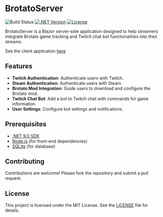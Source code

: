 # BrotatoServer

![Build Status](https://github.com/danbopes/BrotatoServer/actions/workflows/push.yml/badge.svg)
[![.NET Version](https://img.shields.io/badge/.NET-9.0-blue)](https://dotnet.microsoft.com/download/dotnet/9.0)
[![License](https://img.shields.io/badge/license-MIT-green)](https://opensource.org/licenses/MIT)

BrotatoServer is a Blazor server-side application designed to help streamers integrate Brotato game tracking and Twitch chat bot functionalities into their streams.

See the client application [here](https://steamcommunity.com/sharedfiles/filedetails/?id=3015805686)

## Features

- **Twitch Authentication**: Authenticate users with Twitch.
- **Steam Authentication**: Authenticate users with Steam.
- **Brotato Mod Integration**: Guide users to download and configure the Brotato mod.
- **Twitch Chat Bot**: Add a bot to Twitch chat with commands for game information.
- **User Settings**: Configure bot settings and notifications.

## Prerequisites

- [.NET 9.0 SDK](https://dotnet.microsoft.com/download/dotnet/9.0)
- [Node.js](https://nodejs.org/) (for front-end dependencies)
- [SQLite](https://www.sqlite.org/index.html) (for database)

## Contributing

Contributions are welcome! Please fork the repository and submit a pull request.

## License

This project is licensed under the MIT License. See the [LICENSE](LICENSE) file for details.
